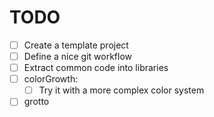 # TODO

- [ ] Create a template project
- [ ] Define a nice git workflow
- [ ] Extract common code into libraries
- [ ] colorGrowth:
  - [ ] Try it with a more complex color system
- [ ] grotto

